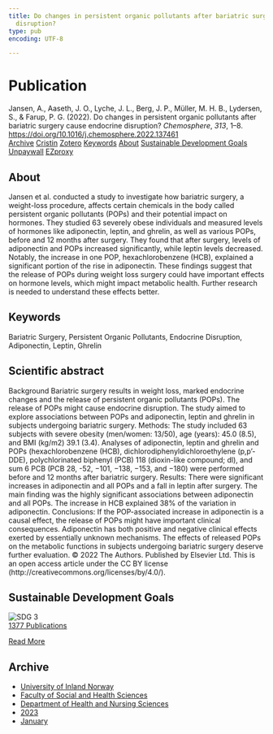 ```yaml
---
title: Do changes in persistent organic pollutants after bariatric surgery cause endocrine
  disruption?
type: pub
encoding: UTF-8

---
```

<h1>Publication</h1>
<article id="csl-bib-container-WRANF7PE" class="csl-bib-container">
  <div class="csl-bib-body"> <div class="csl-entry">Jansen, A., Aaseth, J. O., Lyche, J. L., Berg, J. P., Müller, M. H. B., Lydersen, S., &#38; Farup, P. G. (2022). Do changes in persistent organic pollutants after bariatric surgery cause endocrine disruption? <i>Chemosphere</i>, <i>313</i>, 1–8. <a href="https://doi.org/10.1016/j.chemosphere.2022.137461">https://doi.org/10.1016/j.chemosphere.2022.137461</a></div> </div>
  <div class="csl-bib-buttons">
    <a href="#taxonomy-article-WRANF7PE" alt="archive" class="csl-bib-button">Archive</a>
    <a href="https://app.cristin.no/results/show.jsf?id=2109824" alt="Cristin" class="csl-bib-button">Cristin</a>
    <a href="http://zotero.org/groups/5881554/items/WRANF7PE" alt="Zotero" class="csl-bib-button">Zotero</a>
    <a href="#keywords-article-WRANF7PE" alt="keywords" class="csl-bib-button">Keywords</a>
    <a href="#about-article-WRANF7PE" alt="about_pub" class="csl-bib-button">About</a>
    <a href="#sdg-article-WRANF7PE" alt="sdg" class="csl-bib-button">Sustainable Development Goals</a>
    <a href="https://doi.org/10.1016/j.chemosphere.2022.137461" alt="Unpaywall" class="csl-bib-button">Unpaywall</a>
    <a href="https://doi.org/10.1016/j.chemosphere.2022.137461" alt="EZproxy" class="csl-bib-button">EZproxy</a>
  </div>
  <div id="csl-bib-meta-container-WRANF7PE"></div>
</article>
<div id="csl-bib-meta-WRANF7PE" class="csl-bib-meta">
  <article id="about-article-WRANF7PE" class="about_pub-article">
    <h1>About</h1>
    Jansen et al. conducted a study to investigate how bariatric surgery, a weight-loss procedure, affects certain chemicals in the body called persistent organic pollutants (POPs) and their potential impact on hormones. They studied 63 severely obese individuals and measured levels of hormones like adiponectin, leptin, and ghrelin, as well as various POPs, before and 12 months after surgery. They found that after surgery, levels of adiponectin and POPs increased significantly, while leptin levels decreased. Notably, the increase in one POP, hexachlorobenzene (HCB), explained a significant portion of the rise in adiponectin. These findings suggest that the release of POPs during weight loss surgery could have important effects on hormone levels, which might impact metabolic health. Further research is needed to understand these effects better.
  </article>
  <article id="keywords-article-WRANF7PE" class="keywords-article">
    <h1>Keywords</h1>
    Bariatric Surgery, Persistent Organic Pollutants, Endocrine Disruption, Adiponectin, Leptin, Ghrelin
  </article>
  <article id="abstract-article-WRANF7PE" class="abstract-article">
    <h1>Scientific abstract</h1>
    Background 
Bariatric surgery results in weight loss, marked endocrine changes and the release of persistent organic pollutants (POPs). The release of POPs might cause endocrine disruption. The study aimed to explore associations between POPs and adiponectin, leptin and ghrelin in subjects undergoing bariatric surgery. Methods: The study included 63 subjects with severe obesity (men/women: 13/50), age (years): 45.0 (8.5), and BMI (kg/m2) 39.1 (3.4). Analyses of adiponectin, leptin and ghrelin and POPs (hexachlorobenzene (HCB), dichlorodiphenyldichloroethylene (p,p’-DDE), polychlorinated biphenyl (PCB) 118 (dioxin-like compound; dl), and sum 6 PCB (PCB 28, -52, −101, −138, −153, and −180) were performed before and 12 months after bariatric surgery. Results: There were significant increases in adiponectin and all POPs and a fall in leptin after surgery. The main finding was the highly significant associations between adiponectin and all POPs. The increase in HCB explained 38% of the variation in adiponectin. Conclusions: If the POP-associated increase in adiponectin is a causal effect, the release of POPs might have important clinical consequences. Adiponectin has both positive and negative clinical effects exerted by essentially unknown mechanisms. The effects of released POPs on the metabolic functions in subjects undergoing bariatric surgery deserve further evaluation. 
© 2022 The Authors. Published by Elsevier Ltd. This is an open access article under the CC BY license (http://creativecommons.org/licenses/by/4.0/).
  </article>
  <article id="sdg-article-WRANF7PE" class="sdg-article">
    <h1>Sustainable Development Goals</h1>
    <div class="sdg-container"><div id="sdg3" class="sdg">
        <img src="{{< params subfolder >}}images/sdg/sdg03_en.png" class="image" alt="SDG 3">
        <div class="sdg-overlay">
          <a href="{{< params subfolder >}}en/archive/?sdg=3#archive" class="sdg-publication-count"><span>1377</span> Publications</a>
          <p><a href="https://sdgs.un.org/goals/goal3" class="sdg-read-more">Read More</a></p>
        </div>
      </div></div>
  </article>
  <article id="taxonomy-article-WRANF7PE" class="taxonomy-article">
    <h1>Archive</h1>
    <ul>
      <li><a href="{{< params subfolder >}}en/archive/?key=3DCRN523">University of Inland Norway</a></li>
      <li><a href="{{< params subfolder >}}en/archive/?key=IDKFS3MX">Faculty of Social and Health Sciences</a></li>
      <li><a href="{{< params subfolder >}}en/archive/?key=GTV4ECMZ">Department of Health and Nursing Sciences</a></li>
      <li><a href="{{< params subfolder >}}en/archive/?key=RX9SDGSP">2023</a></li>
      <li><a href="{{< params subfolder >}}en/archive/?key=6PN5C2JQ">January</a></li>
    </ul>
  </article>
</div>
